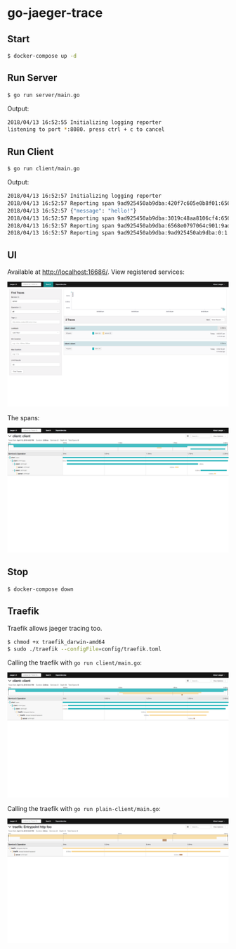 # go-jaeger-trace

## Start

```bash
$ docker-compose up -d
```

## Run Server

```bash
$ go run server/main.go
```

Output:

```bash
2018/04/13 16:52:55 Initializing logging reporter
listening to port *:8080. press ctrl + c to cancel
```

## Run Client

```bash
$ go run client/main.go
```

Output:

```bash
2018/04/13 16:52:57 Initializing logging reporter
2018/04/13 16:52:57 Reporting span 9ad925450ab9dba:420f7c605e0b8f01:6568e0797064c901:1
2018/04/13 16:52:57 {"message": "hello!"}
2018/04/13 16:52:57 Reporting span 9ad925450ab9dba:3019c48aa8106cf4:6568e0797064c901:1
2018/04/13 16:52:57 Reporting span 9ad925450ab9dba:6568e0797064c901:9ad925450ab9dba:1
2018/04/13 16:52:57 Reporting span 9ad925450ab9dba:9ad925450ab9dba:0:1
```

## UI

Available at [http://localhost:16686/](http://localhost:16686/). View registered services:

![trace](assets/trace.png)

The spans:

![span](assets/span.png)

## Stop

```bash
$ docker-compose down
```

## Traefik

Traefik allows jaeger tracing too.

```bash
$ chmod +x traefik_darwin-amd64
$ sudo ./traefik --configFile=config/traefik.toml
```

Calling the traefik with `go run client/main.go`:

![trace](assets/traefik-trace.png)

Calling the traefik with `go run plain-client/main.go`:

![notrace](assets/traefik-notrace.png)